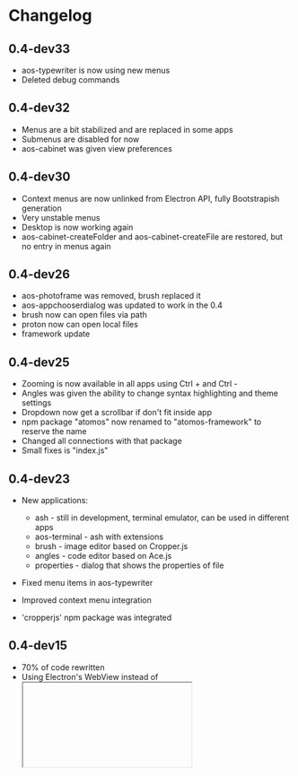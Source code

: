 # Changelog
## 0.4-dev33
 - aos-typewriter is now using new menus
 - Deleted debug commands

## 0.4-dev32
 - Menus are a bit stabilized and are replaced in some apps
 - Submenus are disabled for now
 - aos-cabinet was given view preferences

## 0.4-dev30
 - Context menus are now unlinked from Electron API, fully Bootstrapish generation
 - Very unstable menus
 - Desktop is now working again
 - aos-cabinet-createFolder and aos-cabinet-createFile are restored, but no entry in menus again

## 0.4-dev26
 - aos-photoframe was removed, brush replaced it
 - aos-appchooserdialog was updated to work in the 0.4
 - brush now can open files via path
 - proton now can open local files
 - framework update

## 0.4-dev25
 - Zooming is now available in all apps using Ctrl + and Ctrl -
 - Angles was given the ability to change syntax highlighting and theme settings
 - Dropdown now get a scrollbar if don't fit inside app
 - npm package "atomos" now renamed to "atomos-framework" to reserve the name
 - Changed all connections with that package
 - Small fixes is "index.js"

## 0.4-dev23

 - New applications:
   - ash - still in development, terminal emulator, can be used in different apps
   - aos-terminal - ash with extensions
   - brush - image editor based on Cropper.js
   - angles - code editor based on Ace.js
   - properties - dialog that shows the properties of file

 - Fixed menu items in aos-typewriter
 - Improved context menu integration
 - 'cropperjs' npm package was integrated

## 0.4-dev15

 - 70% of code rewritten
 - Using Electron's WebView instead of <iframe>'s
 - atomOS API is now unavailable
 - Node.JS is available in all applications

## 0.3.3

 - Ability to create files and folders in aos-cabinet

 - Frameless modals
 - Filesystem links are now supported
 - z-index fixes
 - Fully functional FileClipboard API
 - Context menus in aos-typewriter
 - Hidden files toggle in aos-cabinet
 - TooLargeFile warning in aos-typewriter

## 0.3.2

 - FileClipboard API
 - Desktop is now generated dynamically from folder ~/Desktop
 - Shortcut support
 - File management commands
 - Fixed window z-order sometimes not bringing to front
 - Keyboard shortcuts in aos-typewriter

## 0.3.1

 - Calculator application
 - Apps list is now generated automatically
 - Context menus are in beta and are available in some apps
 - Ping can now be controlled using a toggle
 - Improved app opening performance
 - aos.components.ContextMenu and Point were added to API
 - Cabinet now has sorting and icon size settings
 - Some OFD bugs were resolved
 - More deep Node.JS integration

## 0.3

 - Proton Web Browser
 - Improved About dialog
 - Movement from v2.3.2 to v4-beta Bootstrap framework
 - Updated jQuery
 - Components API beta
 - Change Font styles
 - Clock sidebar
 - Network settings
 - Autoping on the sidebar
 - Rebuilt Start menu
 - Ability to exit X Window System
 - fs, network, wireless-api Node.JS libraries are used
